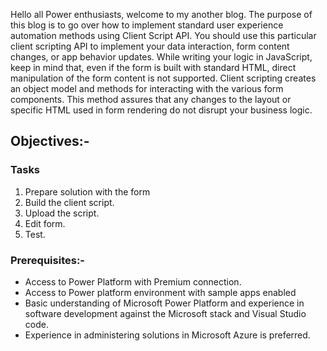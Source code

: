 Hello all Power enthusiasts, welcome to my another blog. The purpose of this blog is to go over how to implement standard user experience automation methods using Client Script API. You should use this particular client scripting API to implement your data interaction, form content changes, or app behavior updates. While writing your logic in JavaScript, keep in mind that, even if the form is built with standard HTML, direct manipulation of the form content is not supported. Client scripting creates an object model and methods for interacting with the various form components. This method assures that any changes to the layout or specific HTML used in form rendering do not disrupt your business logic. 

## Objectives:-
### Tasks
1. Prepare solution with the form
2. Build the client script.
3. Upload the script.
4. Edit form.
5. Test.

### Prerequisites:-
* Access to Power Platform with Premium connection.
* Access to Power platform environment with sample apps enabled
* Basic understanding of Microsoft Power Platform and experience in 
  software development against the Microsoft stack and Visual Studio 
  code.
* Experience in administering solutions in Microsoft Azure is preferred.
